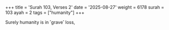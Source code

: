 +++
title = 'Surah 103, Verses 2'
date = '2025-08-27'
weight = 6178
surah = 103
ayah = 2
tags = ["humanity"]
+++

Surely humanity is in ˹grave˺ loss,